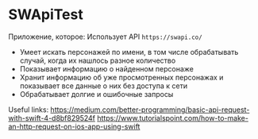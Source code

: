 # SWApiTest
Приложение, которое:
Использует API `https://swapi.co/`
* Умеет искать персонажей по имени, в том числе обрабатывать случай, когда их нашлось разное количество
* Показывает информацию о найденном персонаже
* Хранит информацию об уже просмотренных персонажах и показывает все данные о них без доступа к сети
* Обрабатывает долгие и ошибочные запросы  

Useful links:
https://medium.com/better-programming/basic-api-request-with-swift-4-d8bf829524f
https://www.tutorialspoint.com/how-to-make-an-http-request-on-ios-app-using-swift
